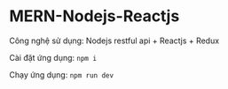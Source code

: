 # MERN-Nodejs-Reactjs
Công nghệ sử dụng: Nodejs restful api + Reactjs + Redux

Cài đặt ứng dụng:
`npm i`

Chạy ứng dụng:
`npm run dev`
